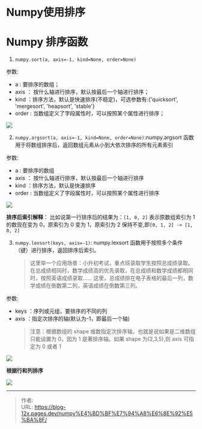 # Numpy使用排序


<!--more-->

# Numpy 排序函数

1. `numpy.sort(a, axis=-1, kind=None, order=None)`

参数:

- a : 要排序的数组；
- axis ： 按什么轴进行排序，默认按最后一个轴进行排序；
- kind ：排序方法，默认是快速排序(不稳定)，可选参数有:{'quicksort', 'mergesort', 'heapsort', 'stable'}
- order : 当数组定义了字段属性时，可以按照某个属性进行排序；

[![](https://pic1.imgdb.cn/item/63666c7916f2c2beb17e0c00.jpg)](https://pic1.imgdb.cn/item/63666c7916f2c2beb17e0c00.jpg)

2. `numpy.argsort(a, axis=-1, kind=None, order=None)`:numpy.argsort 函数用于将数组排序后，返回数组元素从小到大依次排序的所有元素索引

参数:

- a : 要排序的数组
- axis ： 按什么轴进行排序，默认按最后一个轴进行排序
- kind ：排序方法，默认是快速排序
- order : 当数组定义了字段属性时，可以按照某个属性进行排序

[![](https://pic1.imgdb.cn/item/63666da616f2c2beb182c6fc.jpg)](https://pic1.imgdb.cn/item/63666da616f2c2beb182c6fc.jpg)

**排序后索引解释**： 比如说第一行排序后的结果为：`[1, 0, 2]` 表示原数组索引为 1 的数现在变为 0，原索引为 0 变为 1，原索引为 2 保持不变,即`[0, 1, 2] -> [1, 0, 2]`

3. `numpy.lexsort(keys, axis=-1)`: numpy.lexsort 函数用于按照多个条件（键）进行排序，返回排序后索引。
   > 这里举一个应用场景：小升初考试，重点班录取学生按照总成绩录取。在总成绩相同时，数学成绩高的优先录取，在总成绩和数学成绩都相同时，按照英语成绩录取…… 这里，总成绩排在电子表格的最后一列，数学成绩在倒数第二列，英语成绩在倒数第三列。

参数:

- keys ：序列或元组，要排序的不同的列
- axis ：指定次排序的轴(默认为-1，即最后一个轴)
  > 注意：根据数组的 shape 维数指定次排序轴，也就是说如果是二维数组只能设置为 0，因为 1 是著排序轴。如果 shape 为(2,3,5),则 axis 可指定为 0 或者 1

[![](https://pic1.imgdb.cn/item/636672ca16f2c2beb1911d97.jpg)](https://pic1.imgdb.cn/item/636672ca16f2c2beb1911d97.jpg)

**根据行和列排序**

[![](https://pic1.imgdb.cn/item/63667d7c16f2c2beb1c1680f.jpg)](https://pic1.imgdb.cn/item/63667d7c16f2c2beb1c1680f.jpg)


---

> 作者:   
> URL: https://blog-12x.pages.dev/numpy%E4%BD%BF%E7%94%A8%E6%8E%92%E5%BA%8F/  

